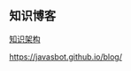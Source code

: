 ## 知识博客

[知识架构](https://www.processon.com/view/link/6577049d4078b3029fb1ebda)

https://javasbot.github.io/blog/
